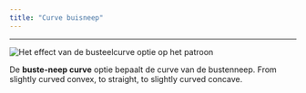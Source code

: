 ```yaml
---
title: "Curve buisneep"
---
```


***

![Het effect van de busteelcurve optie op het patroon](sample.png)

De **buste-neep curve** optie bepaalt de curve van de bustenneep. From slightly curved convex, to straight, to slightly curved concave.




